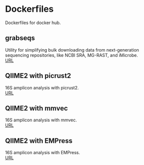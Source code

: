 # Dockerfiles
Dockerfiles for docker hub.

## grabseqs
Utility for simplifying bulk downloading data from next-generation sequencing repositories, like NCBI SRA, MG-RAST, and iMicrobe.  
[URL](https://github.com/louiejtaylor/grabseqs)

## QIIME2 with picrust2
16S amplicon analysis with picrust2.  
[URL]()

## QIIME2 with mmvec
16S amplicon analysis with mmvec.  
[URL]()

## QIIME2 with EMPress
16S amplicon analysis with EMPress.  
[URL](https://github.com/biocore/empress#tutorial-using-empress-in-qiime-2)
